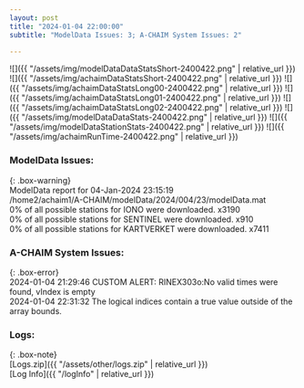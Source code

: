 ```yaml
---
layout: post
title: "2024-01-04 22:00:00"
subtitle: "ModelData Issues: 3; A-CHAIM System Issues: 2"

---
```


![]({{ "/assets/img/modelDataDataStatsShort-2400422.png" | relative_url }})
![]({{ "/assets/img/achaimDataStatsShort-2400422.png" | relative_url }})
![]({{ "/assets/img/achaimDataStatsLong00-2400422.png" | relative_url }})
![]({{ "/assets/img/achaimDataStatsLong01-2400422.png" | relative_url }})
![]({{ "/assets/img/achaimDataStatsLong02-2400422.png" | relative_url }})
![]({{ "/assets/img/modelDataDataStats-2400422.png" | relative_url }})
![]({{ "/assets/img/modelDataStationStats-2400422.png" | relative_url }})
![]({{ "/assets/img/achaimRunTime-2400422.png" | relative_url }})


### ModelData Issues:  
  
{: .box-warning}  
 ModelData report for 04-Jan-2024 23:15:19   
 /home2/achaim1/A-CHAIM/modelData/2024/004/23/modelData.mat   
 0% of all possible stations for IONO were downloaded. x3190   
 0% of all possible stations for SENTINEL were downloaded. x910   
 0% of all possible stations for KARTVERKET were downloaded. x7411   
  
### A-CHAIM System Issues:  
  
{: .box-error}  
2024-01-04 21:29:46 CUSTOM ALERT: RINEX303o:No valid times were found, vIndex is empty  
2024-01-04 22:31:32 The logical indices contain a true value outside of the array bounds.  

### Logs:  
  
{: .box-note}  
[Logs.zip]({{ "/assets/other/logs.zip" | relative_url }})  
[Log Info]({{ "/logInfo" | relative_url }})  
